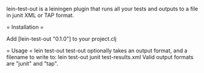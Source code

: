 lein-test-out is a leiningen plugin that runs all your tests and outputs to a file in junit XML or TAP format.

= Installation =

Add [lein-test-out "0.1.0"] to your project.clj

= Usage =
    lein test-out
test-out optionally takes an output format, and a filename to write to:
    lein test-out junit test-results.xml
Valid output formats are "junit" and "tap". 


